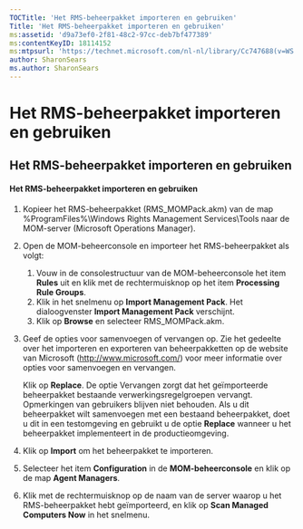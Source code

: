 ```yaml
---
TOCTitle: 'Het RMS-beheerpakket importeren en gebruiken'
Title: 'Het RMS-beheerpakket importeren en gebruiken'
ms:assetid: 'd9a73ef0-2f81-48c2-97cc-deb7bf477389'
ms:contentKeyID: 18114152
ms:mtpsurl: 'https://technet.microsoft.com/nl-nl/library/Cc747688(v=WS.10)'
author: SharonSears
ms.author: SharonSears
---
```


Het RMS-beheerpakket importeren en gebruiken
============================================

Het RMS-beheerpakket importeren en gebruiken
--------------------------------------------

#### Het RMS-beheerpakket importeren en gebruiken

1.  Kopieer het RMS-beheerpakket (RMS\_MOMPack.akm) van de map %ProgramFiles%\\Windows Rights Management Services\\Tools naar de MOM-server (Microsoft Operations Manager).

2.  Open de MOM-beheerconsole en importeer het RMS-beheerpakket als volgt:

    1.  Vouw in de consolestructuur van de MOM-beheerconsole het item **Rules** uit en klik met de rechtermuisknop op het item **Processing Rule Groups**.
    2.  Klik in het snelmenu op **Import Management Pack**. Het dialoogvenster **Import Management Pack** verschijnt.
    3.  Klik op **Browse** en selecteer RMS\_MOMPack.akm.

3.  Geef de opties voor samenvoegen of vervangen op. Zie het gedeelte over het importeren en exporteren van beheerpakketten op de website van Microsoft (http://www.microsoft.com/) voor meer informatie over opties voor samenvoegen en vervangen.

    Klik op **Replace**. De optie Vervangen zorgt dat het geïmporteerde beheerpakket bestaande verwerkingsregelgroepen vervangt. Opmerkingen van gebruikers blijven niet behouden. Als u dit beheerpakket wilt samenvoegen met een bestaand beheerpakket, doet u dit in een testomgeving en gebruikt u de optie **Replace** wanneer u het beheerpakket implementeert in de productieomgeving.

4.  Klik op **Import** om het beheerpakket te importeren.

5.  Selecteer het item **Configuration** in de **MOM-beheerconsole** en klik op de map **Agent Managers**.

6.  Klik met de rechtermuisknop op de naam van de server waarop u het RMS-beheerpakket hebt geïmporteerd, en klik op **Scan Managed Computers Now** in het snelmenu.
